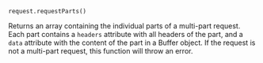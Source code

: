 


`request.requestParts()`

Returns an array containing the individual parts of a multi-part request.
Each part contains a `headers` attribute with all headers of the part,
and a `data` attribute with the content of the part in a Buffer object.
If the request is not a multi-part request, this function will throw an
error.

